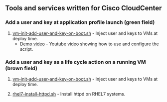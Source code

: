 ## Tools and services written for Cisco CloudCenter

### Add a user and key at application profile launch (green field)
1. [vm-init-add-user-and-key-on-boot.sh](https://github.com/datacenter/cloudcenter-content/tree/master/other/vm-init/vm-init-add-user-and-key-on-boot.sh) - Inject user and keys to VMs at deploy time.
	+ [Demo video](https://www.youtube.com/watch?v=TyZPug8PW9Y) - Youtube video showing how to use and configure the script.

### Add a user and key as a life cycle action on a running VM (brown field)
1. [vm-init-add-user-and-key-on-boot.sh](https://github.com/datacenter/cloudcenter-content/tree/master/other/vm-init/vm-init-add-user-and-key-on-boot.sh) - Inject user and keys to VMs at deploy time.

2. [rhel7-install-httpd.sh](https://github.com/datacenter/cloudcenter-content/tree/master/other/vm-init/rhel7-install-httpd.sh) - Install httpd on RHEL7 systems.
